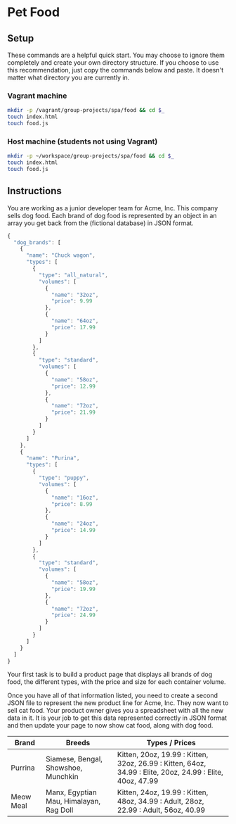 # Pet Food

## Setup

These commands are a helpful quick start. You may choose to ignore them completely and create your own directory structure. If you choose to use this recommendation, just copy the commands below and paste. It doesn't matter what directory you are currently in.

### Vagrant machine

```bash
mkdir -p /vagrant/group-projects/spa/food && cd $_
touch index.html
touch food.js
```

### Host machine (students not using Vagrant)

```bash
mkdir -p ~/workspace/group-projects/spa/food && cd $_
touch index.html
touch food.js
```

## Instructions

You are working as a junior developer team for Acme, Inc. This company sells dog food. Each brand of dog food is represented by an object in an array you get back from the (fictional database) in JSON format.

```js
{
  "dog_brands": [
    {
      "name": "Chuck wagon",
      "types": [
        {
          "type": "all_natural",
          "volumes": [
            {
              "name": "32oz",
              "price": 9.99
            },
            {
              "name": "64oz",
              "price": 17.99
            }
          ]
        },
        {
          "type": "standard",
          "volumes": [
            {
              "name": "58oz",
              "price": 12.99
            },
            {
              "name": "72oz",
              "price": 21.99
            }
          ]
        }
      ]
    },
    {
      "name": "Purina",
      "types": [
        {
          "type": "puppy",
          "volumes": [
            {
              "name": "16oz",
              "price": 8.99
            },
            {
              "name": "24oz",
              "price": 14.99
            }
          ]
        },
        {
          "type": "standard",
          "volumes": [
            {
              "name": "58oz",
              "price": 19.99
            },
            {
              "name": "72oz",
              "price": 24.99
            }
          ]
        }
      ]
    }
  ]
}
```

Your first task is to build a product page that displays all brands of dog food, the different types, with the price and size for each container volume.

Once you have all of that information listed, you need to create a second JSON file to represent the new product line for Acme, Inc. They now want to sell cat food. Your product owner gives you a spreadsheet with all the new data in it. It is your job to get this data represented correctly in JSON format and then update your page to now show cat food, along with dog food.

Brand         |   Breeds      |   Types / Prices
------------- | ------------- | ------------------- |
Purrina       | Siamese, Bengal, Showshoe, Munchkin | Kitten, 20oz, 19.99 : Kitten, 32oz, 26.99 : Kitten, 64oz, 34.99 : Elite, 20oz, 24.99 : Elite, 40oz, 47.99
Meow Meal     | Manx, Egyptian Mau, Himalayan, Rag Doll | Kitten, 24oz, 19.99 : Kitten, 48oz, 34.99 : Adult, 28oz, 22.99 : Adult, 56oz, 40.99
